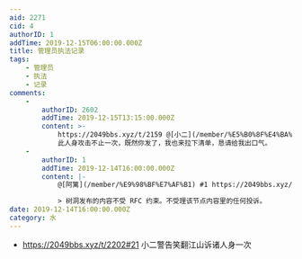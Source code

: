 ```yaml
---
aid: 2271
cid: 4
authorID: 1
addTime: 2019-12-15T06:00:00.000Z
title: 管理员执法记录
tags:
    - 管理员
    - 执法
    - 记录
comments:
    -
        authorID: 2602
        addTime: 2019-12-15T13:15:00.000Z
        content: >-
            https://2049bbs.xyz/t/2159 @[小二](/member/%E5%B0%8F%E4%BA%8C)
            此人身攻击不止一次，既然你发了，我也来拉下清单，恳请给我出口气。
    -
        authorID: 1
        addTime: 2019-12-14T16:00:00.000Z
        content: |-
            @[阿篱](/member/%E9%98%BF%E7%AF%B1) #1 https://2049bbs.xyz/t/1923

            > 树洞发布的内容不受 RFC 约束。不受理该节点内容里的任何投诉。
date: 2019-12-14T16:00:00.000Z
category: 水
---
```


*   https://2049bbs.xyz/t/2202#21 小二警告笑翻江山诉诸人身一次
